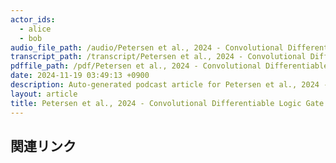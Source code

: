 ```yaml
---
actor_ids:
  - alice
  - bob
audio_file_path: /audio/Petersen et al., 2024 - Convolutional Differentiable Logic Gate Networks_JP.wav.wav
transcript_path: /transcript/Petersen et al., 2024 - Convolutional Differentiable Logic Gate Networks_JP.wav.txt
pdffile_path: /pdf/Petersen et al., 2024 - Convolutional Differentiable Logic Gate Networks_JP.pdf.pdf
date: 2024-11-19 03:49:13 +0900
description: Auto-generated podcast article for Petersen et al., 2024 - Convolutional Differentiable Logic Gate Networks_JP.wav.
layout: article
title: Petersen et al., 2024 - Convolutional Differentiable Logic Gate Networks_JP.wav
---
```


## 関連リンク

